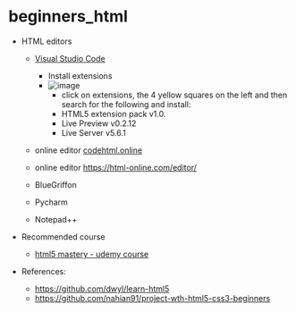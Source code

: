 # beginners_html

- HTML editors
  - [Visual Studio Code](https://code.visualstudio.com/)
    - Install  extensions 
    - ![image](https://user-images.githubusercontent.com/52529498/149624551-ef52281c-99dc-49e1-b327-21570712ffd7.png)
      - click on extensions, the 4 yellow squares on the left and then search for the following and install:
      - HTML5 extension pack v1.0. 
      - Live Preview v0.2.12
      - Live Server v5.6.1

  - online editor [codehtml.online](https://codehtml.online)
  - online editor https://html-online.com/editor/
  - BlueGriffon
  - Pycharm
  - Notepad++ 








- Recommended course
  - [html5 mastery - udemy course](https://www.udemy.com/course/html5-mastery-mobile-apps-websites/) 


- References:
  - https://github.com/dwyl/learn-html5
  - https://github.com/nahian91/project-wth-html5-css3-beginners

